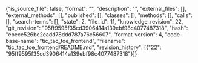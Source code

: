{"is_source_file": false, "format": "", "description": "", "external_files": [], "external_methods": [], "published": [], "classes": [], "methods": [], "calls": [], "search-terms": [], "state": 2, "file_id": 11, "knowledge_revision": 22, "git_revision": "95ff9595f35cd3906414a139ebf98c4077487318", "hash": "ebece526bc2eadd78ddd787a76c56607", "format-version": 4, "code-base-name": "tic_tac_toe_frontend", "filename": "tic_tac_toe_frontend/README.md", "revision_history": [{"22": "95ff9595f35cd3906414a139ebf98c4077487318"}]}